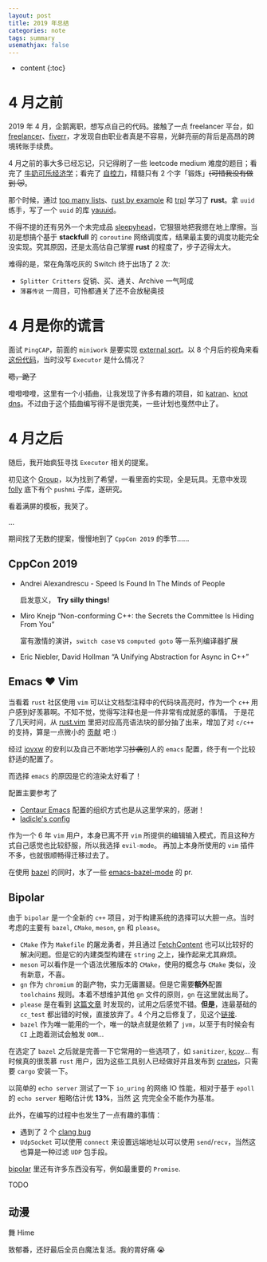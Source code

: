 ```yaml
---
layout: post
title: 2019 年总结
categories: note
tags: summary
usemathjax: false
---
```


* content
{:toc}

# 4 月之前

2019 年 4 月，企鹅离职，想写点自己的代码。接触了一点 freelancer 平台，如 [freelancer](https://www.freelancer.com)、[fiverr](https://www.fiverr.com)，才发现自由职业者真是不容易，光鲜亮丽的背后是高昂的跨境转账手续费。

4 月之前的事大多已经忘记，只记得刷了一些 leetcode medium 难度的题目；看完了 [牛奶可乐经济学]；看完了 [自控力]，精髓只有 2 个字「锻炼」~~(可惜我没有做到 😿~~。

那个时候，通过 [too many lists]、[rust by example] 和 [trpl] 学习了 **rust**。拿 `uuid` 练手，写了一个 `uuid` 的库 [yauuid]。

不得不提的还有另外一个未完成品 [sleepyhead]，它狠狠地把我摁在地上摩擦。当初是想搞个基于 **stackfull** 的 `coroutine` 网络调度库，结果最主要的调度功能完全没实现。究其原因，还是太高估自己掌握 **rust** 的程度了，步子迈得太大。

难得的是，常在角落吃灰的 Switch 终于出场了 2 次:

- `Splitter Critters` 促销、买、通关、Archive 一气呵成
- `薄暮传说` 一周目，可怜都通关了还不会放秘奥技

# 4 月是你的谎言

面试 `PingCAP`，前面的 `miniwork` 是要实现 [external sort]。以 8 个月后的视角来看[这份代码](https://github.com/condy0919/top100)，当时没写 `Executor` 是什么情况？

~~嗯，跪了~~

噔噔噔噔，这里有一个小插曲，让我发现了许多有趣的项目，如 [katran]、[knot dns]。不过由于这个插曲编写得不是很完美，一些计划也戛然中止了。

# 4 月之后

随后，我开始疯狂寻找 `Executor` 相关的提案。

初见这个 [Group](https://github.com/executors/)，以为找到了希望，一看里面的实现，全是玩具。无意中发现 [folly] 底下有个 `pushmi` 子库，遂研究。

看着满屏的模板，我哭了。

...

期间找了无数的提案，慢慢地到了 `CppCon 2019` 的季节……

## CppCon 2019

- Andrei Alexandrescu - Speed Is Found In The Minds of People

  启发意义， **Try silly things!**

- Miro Knejp “Non-conforming C++: the Secrets the Committee Is Hiding From You”

  富有激情的演讲，`switch case` vs `computed goto` 等一系列编译器扩展

- Eric Niebler, David Hollman “A Unifying Abstraction for Async in C++”

## Emacs ❤️ Vim

当看着 `rust` 社区使用 `vim` 可以让文档型注释中的代码块高亮时，作为一个 `c++` 用户感到好羡慕啊。不知不觉，觉得写注释也是一件非常有成就感的事情。
于是花了几天时间，从 [rust.vim](https://github.com/rust-lang/rust.vim) 里把对应高亮语法块的部分抽了出来，增加了对 `c/c++` 的支持，算是一点微小的 [贡献](https://github.com/condy0919/docom.vim) 吧 :)

经过 [iovxw](https://github.com/iovxw/) 的安利以及自己不断地学习~~抄袭~~别人的 `emacs` 配置，终于有一个比较舒适的配置了。

而选择 `emacs` 的原因是它的渲染太好看了！

配置主要参考了

- [Centaur Emacs](https://github.com/seagle0128/.emacs.d) 配置的组织方式也是从这里学来的，感谢！
- [ladicle's config](https://ladicle.com/post/config/)

作为一个 6 年 `vim` 用户，本身已离不开 `vim` 所提供的编辑输入模式，而且这种方式自己感觉也比较舒服，所以我选择 `evil-mode`。
再加上本身所使用的 `vim` 插件不多，也就很顺畅得迁移过去了。

在使用 [bazel] 的同时，水了一些 [emacs-bazel-mode](https://github.com/bazelbuild/emacs-bazel-mode/commits?author=condy0919) 的 pr.

## Bipolar

由于 `bipolar` 是一个全新的 `c++` 项目，对于构建系统的选择可以大胆一点。当时考虑的主要有 `bazel`, `CMake`, `meson`, `gn` 和 `please`。

- `CMake` 作为 `Makefile` 的屠龙勇者，并且通过 [FetchContent](https://cmake.org/cmake/help/latest/module/FetchContent.html) 也可以比较好的解决问题。但是它的内建类型构建在 `string` 之上，操作起来尤其麻烦。
- `meson` 可以看作是一个语法优雅版本的 `CMake`，使用的概念与 `CMake` 类似，没有新意，不喜。
- `gn` 作为 `chromium` 的副产物，实力无庸置疑。但是它需要**额外**配置 `toolchains` 规则。本着不想维护其他 `gn` 文件的原则，`gn` 在这里就出局了。
- `please` 是在看到 [这篇文章](https://zhuanlan.zhihu.com/p/55452964) 时发现的，试用之后感觉不错。**但是**，连最基础的 `cc_test` 都出错的时候，直接放弃了。4 个月之后修复了，见这个[链接](https://github.com/thought-machine/please/issues/577).
- `bazel` 作为唯一能用的一个，唯一的缺点就是依赖了 `jvm`，以至于有时候会有 `CI` 上跑着测试会触发 `OOM`...

在选定了 `bazel` 之后就是完善一下它常用的一些选项了，如 `sanitizer`, [kcov]... 有时候真的很羡慕 `rust` 用户，因为这些工具别人已经做好并且发布到 [crates](https://crates.io)，只需要 `cargo` 安装一下。

以简单的 `echo server` 测试了一下 `io_uring` 的网络 IO 性能，相对于基于 `epoll` 的 `echo server` 粗略估计优 **13%**，当然 [这](https://twitter.com/CondyChen/status/1170567616525557760) 完完全全不能作为基准。

此外，在编写的过程中也发生了一点有趣的事情：

- 遇到了 2 个 [clang bug](https://github.com/condy0919/bipolar/issues/21)
- `UdpSocket` 可以使用 `connect` 来设置远端地址以可以使用 `send`/`recv`，当然这也算是一种过滤 `UDP` 包手段。

[bipolar](https://github.com/condy0919/bipolar) 里还有许多东西没有写，例如最重要的 `Promise`.

TODO

## 动漫

舞 Hime

致郁番，还好最后全员白魔法复活。我的胃好痛 😭

[bazel]: https://github.com/bazelbuild/bazel/
[external sort]: https://en.wikipedia.org/wiki/External_sorting
[knot dns]: https://www.knot-dns.cz/
[too many lists]: https://cglab.ca/~abeinges/blah/too-many-lists/book/README.html
[rust by example]: https://doc.rust-lang.org/rust-by-example/
[trpl]: https://doc.rust-lang.org/book/
[yauuid]: https://github.com/condy0919/uuid
[sleepyhead]: https://github.com/condy0919/sleepyhead
[katran]: https://github.com/facebookincubator/katran
[folly]: https://github.com/facebook/folly/
[kcov]: https://github.com/SimonKagstrom/kcov
[牛奶可乐经济学]: https://book.douban.com/subject/3000997/
[自控力]: https://book.douban.com/subject/10786473/
